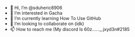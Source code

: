 - 👋 Hi, I’m @sduheric8906
- 👀 I’m interested in Gacha
- 🌱 I’m currently learning How To Use GitHub
- 💞️ I’m looking to collaborate on (idk)
- 📫 How to reach me (My discord Is 60z......_.jxyd3n#2185

<!---
sduheric8906/sduheric8906 is a ✨ special ✨ repository because its `README.md` (this file) appears on your GitHub profile.
You can click the Preview link to take a look at your changes.
--->
